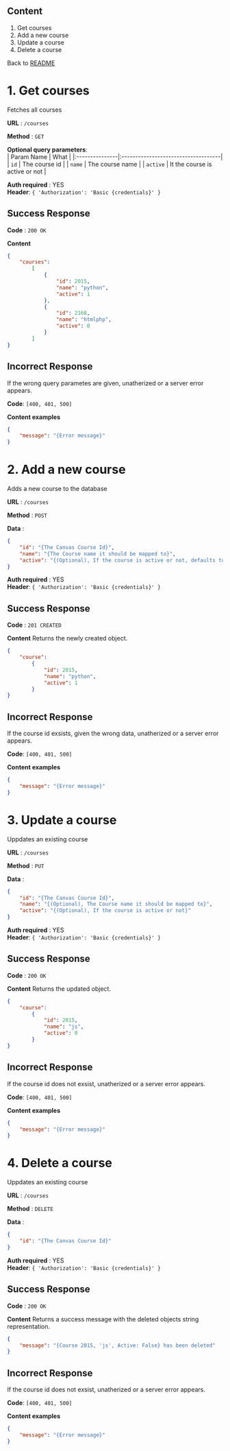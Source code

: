 ## Content

1. Get courses
2. Add a new course
3. Update a course
4. Delete a course

Back to [README](../README.md)


# 1. Get courses

Fetches all courses

**URL** : `/courses`

**Method** : `GET`

**Optional query parameters**:  
| Param Name     | What                                |
|:---------------|:------------------------------------|
| `id`          | The course id                       |
| `name`        | The course name                     |
| `active`      | It the course is active or not      |


**Auth required** : YES  
**Header**: `{ 'Authorization': 'Basic {credentials}' }`

## Success Response

**Code** : `200 OK`

**Content**

```json
{
    "courses":
        [
            {
                "id": 2015,
                "name": "python",
                "active": 1
            },
            {
                "id": 2168,
                "name": "htmlphp",
                "active": 0
            }
        ]
}
```

## Incorrect Response

If the wrong query parametes are given, unatherized or a server error appears.

**Code**: `[400, 401, 500]`

**Content examples**

```json
{
    "message": "{Error message}"
}
```


# 2. Add a new course

Adds a new course to the database

**URL** : `/courses`

**Method** : `POST`

**Data** :
```json
{
    "id": "{The Canvas Course Id}",
    "name": "{The Course name it should be mapped to}",
    "active": "{(Optional), If the course is active or not, defaults to `1` (True), `0` if False}"
}
```


**Auth required** : YES  
**Header**: `{ 'Authorization': 'Basic {credentials}' }`

## Success Response

**Code** : `201 CREATED`

**Content**
Returns the newly created object.

```json
{
    "course":
        {
            "id": 2015,
            "name": "python",
            "active": 1
        }
}
```

## Incorrect Response

If the course id exsists, given the wrong data, unatherized or a server error appears.

**Code**: `[400, 401, 500]`

**Content examples**

```json
{
    "message": "{Error message}"
}
```





# 3. Update a course

Uppdates an existing course

**URL** : `/courses`

**Method** : `PUT`

**Data** :
```json
{
    "id": "{The Canvas Course Id}",
    "name": "{(Optional), The Course name it should be mapped to}",
    "active": "{(Optional), If the course is active or not}"
}
```


**Auth required** : YES  
**Header**: `{ 'Authorization': 'Basic {credentials}' }`

## Success Response

**Code** : `200 OK`

**Content**
Returns the updated object.

```json
{
    "course":
        {
            "id": 2015,
            "name": "js",
            "active": 0
        }
}
```

## Incorrect Response

If the course id does not exsist, unatherized or a server error appears.

**Code**: `[400, 401, 500]`

**Content examples**

```json
{
    "message": "{Error message}"
}
```



# 4. Delete a course

Uppdates an existing course

**URL** : `/courses`

**Method** : `DELETE`

**Data** :
```json
{
    "id": "{The Canvas Course Id}"
}
```


**Auth required** : YES  
**Header**: `{ 'Authorization': 'Basic {credentials}' }`

## Success Response

**Code** : `200 OK`

**Content**
Returns a success message with the deleted objects string representation.

```json
{
    "message": "{Course 2015, 'js', Active: False} has been deleted"
}
```

## Incorrect Response

If the course id does not exsist, unatherized or a server error appears.

**Code**: `[400, 401, 500]`

**Content examples**

```json
{
    "message": "{Error message}"
}
```